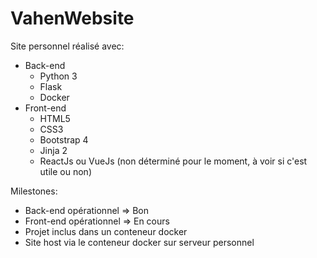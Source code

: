 # VahenWebsite
Site personnel réalisé avec:
* Back-end
  * Python 3
  * Flask
  * Docker
* Front-end
  * HTML5
  * CSS3
  * Bootstrap 4
  * Jinja 2
  * ReactJs ou VueJs (non déterminé pour le moment, à voir si c'est utile ou non)

Milestones:
  * Back-end opérationnel => Bon
  * Front-end opérationnel => En cours
  * Projet inclus dans un conteneur docker
  * Site host via le conteneur docker sur serveur personnel
